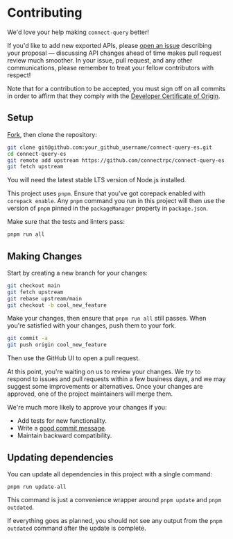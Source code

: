 # Contributing

We'd love your help making `connect-query` better!

If you'd like to add new exported APIs, please [open an issue][open-issue]
describing your proposal &mdash; discussing API changes ahead of time makes
pull request review much smoother. In your issue, pull request, and any other
communications, please remember to treat your fellow contributors with
respect!

Note that for a contribution to be accepted, you must sign off on all commits
in order to affirm that they comply with the [Developer Certificate of Origin][dco].

## Setup

[Fork][fork], then clone the repository:

```bash
git clone git@github.com:your_github_username/connect-query-es.git
cd connect-query-es
git remote add upstream https://github.com/connectrpc/connect-query-es.git
git fetch upstream
```

You will need the latest stable LTS version of Node.js installed.

This project uses `pnpm`. Ensure that you've got corepack enabled with
`corepack enable`. Any `pnpm` command you run in this project will then use
the version of `pnpm` pinned in the `packageManager` property in `package.json`.

Make sure that the tests and linters pass:

```bash
pnpm run all
```

## Making Changes

Start by creating a new branch for your changes:

```bash
git checkout main
git fetch upstream
git rebase upstream/main
git checkout -b cool_new_feature
```

Make your changes, then ensure that `pnpm run all` still passes.
When you're satisfied with your changes, push them to your fork.

```bash
git commit -a
git push origin cool_new_feature
```

Then use the GitHub UI to open a pull request.

At this point, you're waiting on us to review your changes. We *try* to respond
to issues and pull requests within a few business days, and we may suggest some
improvements or alternatives. Once your changes are approved, one of the
project maintainers will merge them.

We're much more likely to approve your changes if you:

- Add tests for new functionality.
- Write a [good commit message][commit-message].
- Maintain backward compatibility.

## Updating dependencies

You can update all dependencies in this project with a single command:

```console
pnpm run update-all
```

This command is just a convenience wrapper around `pnpm update` and `pnpm outdated`.

If everything goes as planned, you should not see any output from the `pnpm outdated` command after the update is complete.

[fork]: https://github.com/connectrpc/connect-query-es/fork
[open-issue]: https://github.com/connectrpc/connect-query-es/issues/new
[dco]: https://developercertificate.org
[commit-message]: http://tbaggery.com/2008/04/19/a-note-about-git-commit-messages.html
